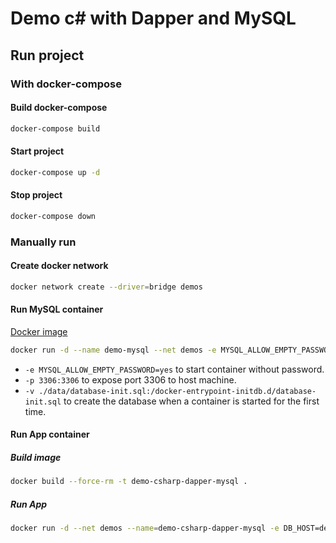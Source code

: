 # Demo c# with Dapper and MySQL



## Run project

### With docker-compose

#### Build docker-compose
```bash
docker-compose build
```

#### Start project
```bash
docker-compose up -d
```

#### Stop project
```bash
docker-compose down
```



### Manually run

#### Create docker network
```bash
docker network create --driver=bridge demos
```

#### Run MySQL container
[Docker image](https://hub.docker.com/_/mysql)
```bash
docker run -d --name demo-mysql --net demos -e MYSQL_ALLOW_EMPTY_PASSWORD=yes -p 3306:3306 -v ./data/database-init.sql:/docker-entrypoint-initdb.d/database-init.sql mysql:8.0.27
```
* `-e MYSQL_ALLOW_EMPTY_PASSWORD=yes` to start container without password.
* `-p 3306:3306` to expose port 3306 to host machine.
* `-v ./data/database-init.sql:/docker-entrypoint-initdb.d/database-init.sql` to create the database when a container is started for the first time.


#### Run App container

##### Build image
```bash
docker build --force-rm -t demo-csharp-dapper-mysql .
```

##### Run App
```bash
docker run -d --net demos --name=demo-csharp-dapper-mysql -e DB_HOST=demo-mysql -p 8080:80 -t demo-csharp-dapper-mysql .
```